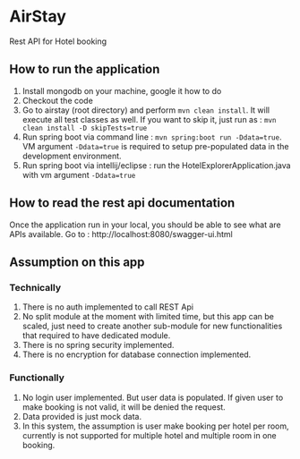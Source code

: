 # AirStay
Rest API for Hotel booking

## How to run the application
1. Install mongodb on your machine, google it how to do
2. Checkout the code
3. Go to airstay (root directory) and perform ``mvn clean install``. It will execute all test classes as well. If you want to skip it, just run as : ``mvn clean install -D skipTests=true``
4. Run spring boot via command line : ``mvn spring:boot run -Ddata=true``. VM argument ``-Ddata=true`` is required to setup pre-populated data in the development environment.
5. Run spring boot via intellij/eclipse : run the HotelExplorerApplication.java with vm argument ``-Ddata=true``

## How to read the rest api documentation
Once the application run in your local, you should be able to see what are APIs available. Go to : http://localhost:8080/swagger-ui.html


## Assumption on this app ##
### Technically ###
1. There is no auth implemented to call REST Api
2. No split module at the moment with limited time, but this app can be scaled, just need to create another sub-module for new functionalities that required to have dedicated module.
3. There is no spring security implemented. 
4. There is no encryption for database connection implemented. 

### Functionally ###
1. No login user implemented. But user data is populated. If given user to make booking is not valid, it will be denied the request. 
2. Data provided is just mock data.
3. In this system, the assumption is user make booking per hotel per room, currently is not supported for multiple hotel and multiple room in one booking. 
 

